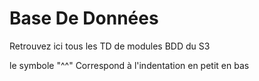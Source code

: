 # Base De Données

Retrouvez ici tous les TD de modules BDD du S3

le symbole "^^" Correspond à l'indentation en petit en bas
